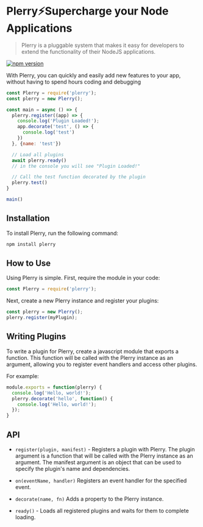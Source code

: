 # Plerry⚡Supercharge your Node Applications
> Plerry is a pluggable system that makes it easy for developers to extend the functionality of their NodeJS applications.

[![npm version](https://badge.fury.io/js/plerry.svg)](https://badge.fury.io/js/plerry)


With Plerry, you can quickly and easily add new features to your app, without having to spend hours coding and debugging

```js
const Plerry = require('plerry');
const plerry = new Plerry();

const main = async () => {
  plerry.register((app) => {
    console.log('Plugin Loaded!');
    app.decorate('test', () => {
      console.log('test')
    })
  }, {name: 'test'})

  // Load all plugins
  await plerry.ready()
  // in the console you will see "Plugin Loaded!"

  // Call the test function decorated by the plugin
  plerry.test()
}

main()

```

## Installation

To install Plerry, run the following command:

```bash
npm install plerry
```

## How to Use

Using Plerry is simple. First, require the module in your code:

```js
const Plerry = require('plerry');
```

Next, create a new Plerry instance and register your plugins:

```js
const plerry = new Plerry();
plerry.register(myPlugin);
```

## Writing Plugins
To write a plugin for Plerry, create a javascript module that exports a function. This function will be called with the Plerry instance as an argument, allowing you to register event handlers and access other plugins.

For example:

```js
module.exports = function(plerry) {
  console.log('Hello, world!');
  plerry.decorate('hello', function() {
    console.log('Hello, world!');
  });
}
```
## API

- `register(plugin, manifest)` - Registers a plugin with Plerry. The plugin argument is a function that will be called with the Plerry instance as an argument. The manifest argument is an object that can be used to specify the plugin's name and dependencies.

- `on(eventName, handler)` Registers an event handler for the specified event.

- `decorate(name, fn)` Adds a property to the Plerry instance.

- `ready()` - Loads all registered plugins and waits for them to complete loading.